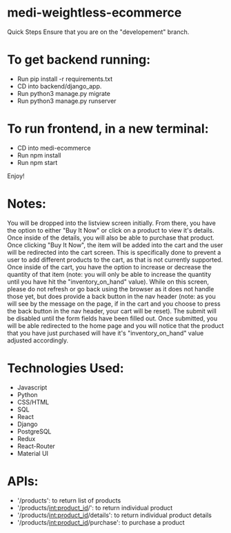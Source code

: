 # medi-weightless-ecommerce

Quick Steps Ensure that you are on the "developement" branch.

# To get backend running:
- Run pip install -r requirements.txt
- CD into backend/django_app.
- Run python3 manage.py migrate
- Run python3 manage.py runserver
# To run frontend, in a new terminal:
- CD into medi-ecommerce
- Run npm install
- Run npm start

Enjoy!

# Notes:
You will be dropped into the listview screen initially. From there, you have the option to either "Buy It Now" or click on a product to view it's details. Once inside of the details, you will also be able to purchase that product. Once clicking "Buy It Now", the item will be added into the cart and the user will be redirected into the cart screen. This is specifically done to prevent a user to add different products to the cart, as that is not currently supported. Once inside of the cart, you have the option to increase or decrease the quantity of that item (note: you will only be able to increase the quantity until you have hit the "inventory_on_hand" value). While on this screen, please do not refresh or go back using the browser as it does not handle those yet, but does provide a back button in the nav header (note: as you will see by the message on the page, if in the cart and you choose to press the back button in the nav header, your cart will be reset). The submit will be disabled until the form fields have been filled out. Once submitted, you will be able redirected to the home page and you will notice that the product that you have just purchased will have it's "inventory_on_hand" value adjusted accordingly.

# Technologies Used:
- Javascript
- Python
- CSS/HTML
- SQL
- React
- Django
- PostgreSQL
- Redux
- React-Router
- Material UI


# APIs:
- '/products': to return list of products
- '/products/<int:product_id>/': to return individual product 
- '/products/<int:product_id>/details': to return individual product details
- '/products/<int:product_id>/purchase': to purchase a product 
